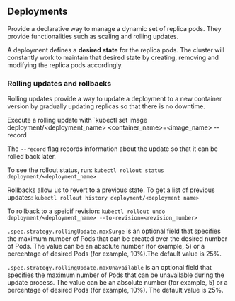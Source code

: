 ## Deployments

Provide a declarative way to manage a dynamic set of replica pods. They provide functionalities such as scaling and rolling updates.

A deployment defines a **desired state** for the replica pods. The cluster will constantly work to maintain that desired state by creating, removing and modifying the replica pods accordingly.

### Rolling updates and rollbacks
Rolling updates provide a way to update a deployment to a new container version by gradually updating replicas so that there is no downtime.

Execute a rolling update with `kubectl set image deployment/<deployment_name> <container_name>=<image_name> --record

The `--record` flag records information about the update so that it can be rolled back later.

To see the rollout status, run:
`kubectl rollout status deployment/<deployment_name>`

Rollbacks allow us to revert to a previous state.
To get a list of previous updates:
`kubectl rollout history deployment/<deployment name>`

To rollback to a speicif revision:
`kubectl rollout undo deployment/<deployment_name> --to-revision=<revision_number>`

`.spec.strategy.rollingUpdate.maxSurge` is an optional field that specifies the maximum number of Pods that can be created over the desired number of Pods. The value can be an absolute number (for example, 5) or a percentage of desired Pods (for example, 10%).The default value is 25%.

`.spec.strategy.rollingUpdate.maxUnavailable` is an optional field that specifies the maximum number of Pods that can be unavailable during the update process. The value can be an absolute number (for example, 5) or a percentage of desired Pods (for example, 10%). The default value is 25%.